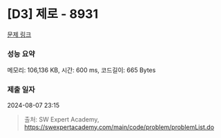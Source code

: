 # [D3] 제로 - 8931 

[문제 링크](https://swexpertacademy.com/main/code/problem/problemDetail.do?contestProbId=AW5jBWLq7jwDFATQ) 

### 성능 요약

메모리: 106,136 KB, 시간: 600 ms, 코드길이: 665 Bytes

### 제출 일자

2024-08-07 23:15



> 출처: SW Expert Academy, https://swexpertacademy.com/main/code/problem/problemList.do